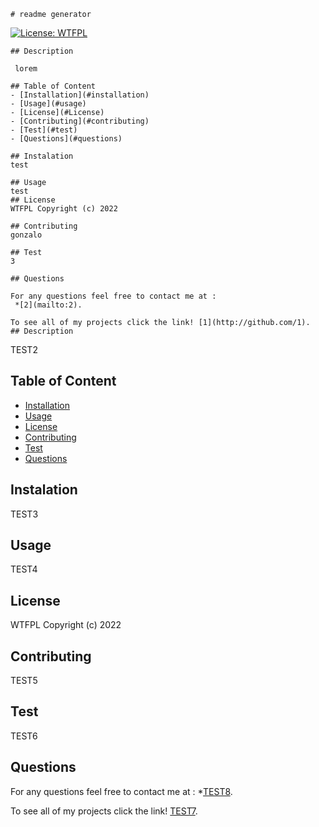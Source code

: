 
    # readme generator

    
[![License: WTFPL](https://img.shields.io/badge/License-WTFPL-brightgreen.svg)](http://www.wtfpl.net/about/)
 


    ## Description
    
     lorem
 
    ## Table of Content
    - [Installation](#installation)
    - [Usage](#usage)
    - [License](#License)
    - [Contributing](#contributing)
    - [Test](#test)
    - [Questions](#questions)
 
    ## Instalation
    test
 
    ## Usage
    test
    ## License
    WTFPL Copyright (c) 2022
   
    ## Contributing
    gonzalo
    
    ## Test
    3
    
    ## Questions

    For any questions feel free to contact me at :
     *[2](mailto:2).

    To see all of my projects click the link! [1](http://github.com/1).
    ## Description

 TEST2

## Table of Content
- [Installation](#installation)
- [Usage](#usage)
- [License](#License)
- [Contributing](#contributing)
- [Test](#test)
- [Questions](#questions)

## Instalation
TEST3

## Usage
TEST4
## License
WTFPL Copyright (c) 2022

## Contributing
TEST5

## Test
TEST6

## Questions

For any questions feel free to contact me at :
 *[TEST8](mailto:TEST8).

To see all of my projects click the link! [TEST7](http://github.com/TEST7).